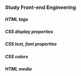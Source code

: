### Study Front-end Engineering

##### HTML tags
##### CSS display properties
##### CSS text, font properties
##### CSS colors
##### HTML media